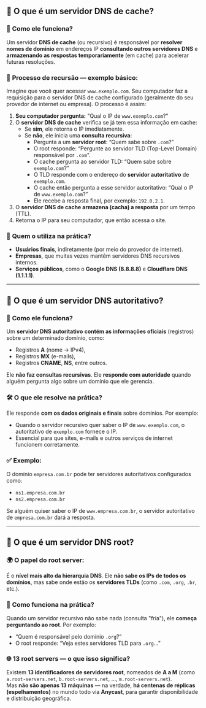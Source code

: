 ## 🔹 **O que é um servidor DNS de cache?**

### 📌 **Como ele funciona?**

Um servidor **DNS de cache** (ou recursivo) é responsável por **resolver nomes de domínio** em endereços IP **consultando outros servidores DNS** e **armazenando as respostas temporariamente** (em cache) para acelerar futuras resoluções.

### 🔄 **Processo de recursão — exemplo básico:**

Imagine que você quer acessar `www.exemplo.com`. Seu computador faz a requisição para o servidor DNS de cache configurado (geralmente do seu provedor de internet ou empresa). O processo é assim:

1. **Seu computador pergunta:** "Qual o IP de `www.exemplo.com`?"
2. O **servidor DNS de cache** verifica se já tem essa informação em cache:
   - Se **sim**, ele retorna o IP imediatamente.
   - Se **não**, ele inicia uma **consulta recursiva**:
     - Pergunta a um **servidor root**: “Quem sabe sobre `.com`?”
     - O root responde: “Pergunte ao servidor TLD (Top-Level Domain) responsável por `.com`”.
     - O cache pergunta ao servidor TLD: “Quem sabe sobre `exemplo.com`?”
     - O TLD responde com o endereço do **servidor autoritativo** de `exemplo.com`.
     - O cache então pergunta a esse servidor autoritativo: “Qual o IP de `www.exemplo.com`?”
     - Ele recebe a resposta final, por exemplo: `192.0.2.1`.
3. O **servidor DNS de cache armazena (cacha) a resposta** por um tempo (TTL).
4. Retorna o IP para seu computador, que então acessa o site.

### 👥 **Quem o utiliza na prática?**
- **Usuários finais**, indiretamente (por meio do provedor de internet).
- **Empresas**, que muitas vezes mantêm servidores DNS recursivos internos.
- **Serviços públicos**, como o **Google DNS (8.8.8.8)** e **Cloudflare DNS (1.1.1.1)**.

---

## 🔹 **O que é um servidor DNS autoritativo?**

### 📌 **Como ele funciona?**

Um **servidor DNS autoritativo** **contém as informações oficiais** (registros) sobre um determinado domínio, como:

- Registros **A** (nome → IPv4),
- Registros **MX** (e-mails),
- Registros **CNAME**, **NS**, entre outros.

Ele **não faz consultas recursivas**. Ele **responde com autoridade** quando alguém pergunta algo sobre um domínio que ele gerencia.

### 🛠️ **O que ele resolve na prática?**

Ele responde **com os dados originais e finais** sobre domínios. Por exemplo:

- Quando o servidor recursivo quer saber o IP de `www.exemplo.com`, o autoritativo de `exemplo.com` fornece o IP.
- Essencial para que sites, e-mails e outros serviços de internet funcionem corretamente.

### ✅ Exemplo:
O domínio `empresa.com.br` pode ter servidores autoritativos configurados como:
- `ns1.empresa.com.br`
- `ns2.empresa.com.br`

Se alguém quiser saber o IP de `www.empresa.com.br`, o servidor autoritativo de `empresa.com.br` dará a resposta.

---

## 🔹 **O que é um servidor DNS root?**

### 🌍 **O papel do root server:**
É o **nível mais alto da hierarquia DNS**. Ele **não sabe os IPs de todos os domínios**, mas sabe onde estão os **servidores TLDs** (como `.com`, `.org`, `.br`, etc.).

### 📡 **Como funciona na prática?**

Quando um servidor recursivo não sabe nada (consulta "fria"), ele **começa perguntando ao root**. Por exemplo:

- “Quem é responsável pelo domínio `.org`?”
- O root responde: “Veja estes servidores TLD para `.org`...”

### 🌐 **13 root servers — o que isso significa?**

Existem **13 identificadores de servidores root**, nomeados de **A a M** (como `a.root-servers.net`, `b.root-servers.net`, ..., `m.root-servers.net`).  
Mas **não são apenas 13 máquinas** — na verdade, **há centenas de réplicas (espelhamentos)** no mundo todo via **Anycast**, para garantir disponibilidade e distribuição geográfica.
